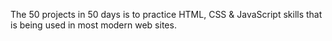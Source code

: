 The 50 projects in 50 days is to practice HTML, CSS & JavaScript skills that is being used in most modern web sites.